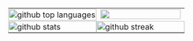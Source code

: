 <table align="center" style="width: 100%; border-collapse: collapse; border-spacing: 0; padding: 0;">
  <tr>
    <td style="width: 50%; padding: 0;">
      <a href="https://github.com/Pyromagne">
        <img width="100%" src="https://github-readme-stats.vercel.app/api/top-langs/?username=pyromagne&amp;theme=tokyonight&amp;show_icons=true&amp;hide_border=true&amp;layout=compact" alt="github top languages">
      </a>
    </td style="width: 50%; padding: 0;">
    <td>
      <a>
        <img width="100%" src="https://github-readme-stats.vercel.app/api/wakatime?username=pyromagne&v=2)](https://githubcom/anuraghazra/github-readme-stats">
      </a>
    </td>
  </tr>
  <tr>
  <td style="width: 50%; padding: 0;">
    <a href="https://github.com/Pyromagne">
        <img width="100%" src="https://github-readme-stats.vercel.app/api?username=pyromagne&amp;theme=tokyonight&amp;show_icons=true&amp;hide_border=true&amp;count_private=true" alt="github stats">
      </a>
  </td>
    <td style="width: 50%; padding: 0;">
      <a href="https://github.com/Pyromagne">
        <img width="100%" src="https://github-readme-streak-stats.herokuapp.com/?user=pyromagne&amp;theme=tokyonight&amp;hide_border=true" alt="github streak">
      </a>
    </td>
  </tr>
</table>


